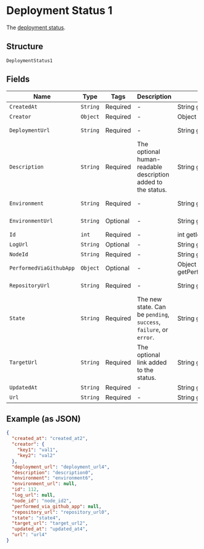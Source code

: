 
# Deployment Status 1

The [deployment status](https://docs.github.com/rest/reference/deployments#list-deployment-statuses).

## Structure

`DeploymentStatus1`

## Fields

| Name | Type | Tags | Description | Getter | Setter |
|  --- | --- | --- | --- | --- | --- |
| `CreatedAt` | `String` | Required | - | String getCreatedAt() | setCreatedAt(String createdAt) |
| `Creator` | `Object` | Required | - | Object getCreator() | setCreator(Object creator) |
| `DeploymentUrl` | `String` | Required | - | String getDeploymentUrl() | setDeploymentUrl(String deploymentUrl) |
| `Description` | `String` | Required | The optional human-readable description added to the status. | String getDescription() | setDescription(String description) |
| `Environment` | `String` | Required | - | String getEnvironment() | setEnvironment(String environment) |
| `EnvironmentUrl` | `String` | Optional | - | String getEnvironmentUrl() | setEnvironmentUrl(String environmentUrl) |
| `Id` | `int` | Required | - | int getId() | setId(int id) |
| `LogUrl` | `String` | Optional | - | String getLogUrl() | setLogUrl(String logUrl) |
| `NodeId` | `String` | Required | - | String getNodeId() | setNodeId(String nodeId) |
| `PerformedViaGithubApp` | `Object` | Optional | - | Object getPerformedViaGithubApp() | setPerformedViaGithubApp(Object performedViaGithubApp) |
| `RepositoryUrl` | `String` | Required | - | String getRepositoryUrl() | setRepositoryUrl(String repositoryUrl) |
| `State` | `String` | Required | The new state. Can be `pending`, `success`, `failure`, or `error`. | String getState() | setState(String state) |
| `TargetUrl` | `String` | Required | The optional link added to the status. | String getTargetUrl() | setTargetUrl(String targetUrl) |
| `UpdatedAt` | `String` | Required | - | String getUpdatedAt() | setUpdatedAt(String updatedAt) |
| `Url` | `String` | Required | - | String getUrl() | setUrl(String url) |

## Example (as JSON)

```json
{
  "created_at": "created_at2",
  "creator": {
    "key1": "val1",
    "key2": "val2"
  },
  "deployment_url": "deployment_url4",
  "description": "description0",
  "environment": "environment6",
  "environment_url": null,
  "id": 112,
  "log_url": null,
  "node_id": "node_id2",
  "performed_via_github_app": null,
  "repository_url": "repository_url0",
  "state": "state4",
  "target_url": "target_url2",
  "updated_at": "updated_at4",
  "url": "url4"
}
```

